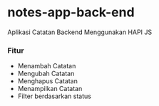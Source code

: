# notes-app-back-end  
Aplikasi Catatan Backend Menggunakan HAPI JS  
  
### Fitur   
- Menambah Catatan   
- Mengubah Catatan  
- Menghapus Catatan  
- Menampilkan Catatan  
- Filter berdasarkan status  
